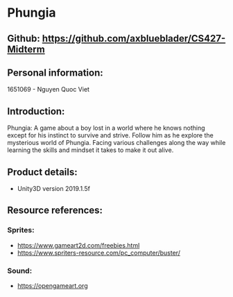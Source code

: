 # Phungia

## Github: https://github.com/axblueblader/CS427-Midterm

## Personal information: 
1651069 - Nguyen Quoc Viet

## Introduction:
Phungia: A game about a boy lost in a world where he knows nothing except for his instinct to survive and strive. Follow him as he explore the mysterious world of Phungia. Facing various challenges along the way while learning the skills and mindset it takes to make it out alive.

## Product details:
- Unity3D version 2019.1.5f

## Resource references:
### Sprites: 
- https://www.gameart2d.com/freebies.html
- https://www.spriters-resource.com/pc_computer/buster/

### Sound:
- https://opengameart.org


